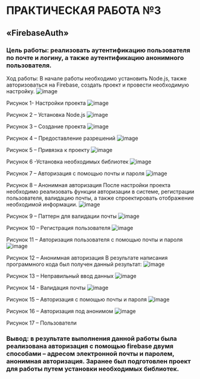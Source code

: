 # ПРАКТИЧЕСКАЯ РАБОТА №3
## «FirebaseAuth»
### Цель работы: реализовать аутентификацию пользователя по почте и логину, а также аутентификацию анонимного пользователя.
Ход работы:
В начале работы необходимо установить Node.js, также авторизоваться на Firebase, создать проект и провести необходимую настройку.
![image](https://user-images.githubusercontent.com/102330085/229897923-7ffcd703-b7e1-4cd9-860f-26a157ed8520.png)

Рисунок 1- Настройки проекта
![image](https://user-images.githubusercontent.com/102330085/229897969-005db758-d69b-44a0-9e6d-fbdcdff028ab.png)

Рисунок 2 – Установка Node.js
![image](https://user-images.githubusercontent.com/102330085/229898012-d8684fb5-4fc8-41be-b3f7-c20ec812bf41.png)

Рисунок 3 – Создание проекта
![image](https://user-images.githubusercontent.com/102330085/229898070-747ad67d-43be-478a-997d-21beb405c8d2.png) 

Рисунок 4 – Предоставление разрешений
![image](https://user-images.githubusercontent.com/102330085/229898091-94601011-67cc-456d-9caa-68ba81444d21.png)

Рисунок 5 – Привязка к проекту
![image](https://user-images.githubusercontent.com/102330085/229898123-6c475923-447b-4493-81c0-890acf89586d.png)

Рисунок 6 -Установка необходимых библиотек
![image](https://user-images.githubusercontent.com/102330085/229898142-df05728d-e6d3-4aa8-8369-cbcfd202bf16.png)

Рисунок 7 – Авторизация с помощью почты и пароля
![image](https://user-images.githubusercontent.com/102330085/229898164-b1ef4947-19ef-423b-90d6-27a274520ddf.png)

Рисунок 8 – Анонимная авторизация
После настройки проекта необходимо реализовать функции авторизации в системе, регистрации пользователя, валидацию почты, а также спроектировать отображение необходимой информации.
![image](https://user-images.githubusercontent.com/102330085/229898177-2d595170-57d0-431d-9f23-d2b902443248.png)

Рисунок 9 – Паттерн для валидации почты
![image](https://user-images.githubusercontent.com/102330085/229898199-49e5dc06-3fee-4022-b732-f2e3ce34832c.png)

Рисунок 10 – Регистрация пользователя
![image](https://user-images.githubusercontent.com/102330085/229898219-9db0d2d4-a432-416e-b315-bbec46824643.png)

Рисунок 11 – Авторизация пользователя с помощью почты и пароля
![image](https://user-images.githubusercontent.com/102330085/229898242-98d6fc1c-35a0-44cc-9258-a205fd91465a.png)

Рисунок 12 – Анонимная авторизация
В результате написания программного кода был получен данный результат:
![image](https://user-images.githubusercontent.com/102330085/229898286-3476c399-e9c5-4b2b-abce-c3a7935f5c45.png)

Рисунок 13 – Неправильный ввод данных
![image](https://user-images.githubusercontent.com/102330085/229898312-a5a4dade-b7f8-4595-9383-e0227a6ff671.png)

Рисунок 14 - Валидация почты
![image](https://user-images.githubusercontent.com/102330085/229898338-33d2f8ad-1480-47bd-98a3-505768b637be.png)

Рисунок 15 – Авторизация с помощью почты и пароля
![image](https://user-images.githubusercontent.com/102330085/229898371-bc4675c4-2a89-4254-be09-747ef9f64190.png)

Рисунок 16 – Авторизация под анонимом
![image](https://user-images.githubusercontent.com/102330085/229898392-04bf2c70-381a-4b09-b022-3d4144defc3d.png)

Рисунок 17 – Пользователи
### Вывод: в результате выполнения данной работы была реализована авторизация с помощью firebase двумя способами – адресом электронной почты и паролем, анонимная авторизация. Заранее был подготовлен проект для работы путем установки необходимых библиотек.
